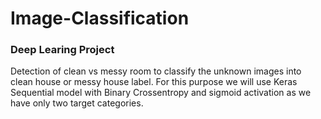 # Image-Classification
### Deep Learing Project
Detection of clean vs messy room to classify the unknown images into clean house or messy house label. For this purpose we will use Keras Sequential model with Binary Crossentropy and sigmoid activation as we have only two target categories.

